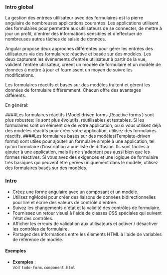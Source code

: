 ### Intro global

La gestion des entrées utilisateur avec des formulaires est la pierre angulaire de nombreuses applications courantes. Les applications utilisent des formulaires pour permettre aux utilisateurs de se connecter, de mettre à jour un profil, d'entrer des informations sensibles et d'effectuer de nombreuses autres tâches de saisie de données.

Angular propose deux approches différentes pour gérer les entrées des utilisateurs via des formulaires: réactive et basée sur des modèles. Les deux capturent les événements d'entrée utilisateur à partir de la vue, valident l'entrée utilisateur, créent un modèle de formulaire et un modèle de données à mettre à jour et fournissent un moyen de suivre les modifications.

Les formulaires réactifs et basés sur des modèles traitent et gèrent les données de formulaire différemment. Chacun offre des avantages différents.

En général:

####Les formulaires réactifs  (Model driven forms ,Reactive forms )
sont plus robustes: ils sont plus évolutifs, réutilisables et testables. Si les formulaires sont un élément clé de votre application, ou si vous utilisez déjà des modèles réactifs pour créer votre application, utilisez des formulaires réactifs.
####Les formulaires basés sur des modèles(Template-driven forms)
sont utiles pour ajouter un formulaire simple à une application, tel qu'un formulaire d'inscription à une liste de diffusion. Ils sont faciles à ajouter à une application, mais ils ne s'adaptent pas aussi bien que les formes réactives. Si vous avez des exigences et une logique de formulaire très basiques qui peuvent être gérées uniquement dans le modèle, utilisez des formulaires basés sur des modèles.



### Intro
* Créez une forme angulaire avec un composant et un modèle.
* Utilisez ngModel pour créer des liaisons de données bidirectionnelles pour lire et écrire des valeurs de contrôle d'entrée.
* Suivez les changements d'état et la validité des contrôles de formulaire.
* Fournissez un retour visuel à l'aide de classes CSS spéciales qui suivent l'état des contrôles.
* Afficher les erreurs de validation aux utilisateurs et activer / désactiver les contrôles de formulaire.
* Partagez des informations entre les éléments HTML à l'aide de variables de référence de modèle.

#### Exemples
* <strong>Exemples</strong> : <br>
voir `todo-form.component.html`
